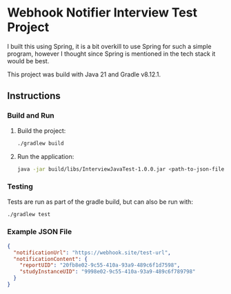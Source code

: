 # Webhook Notifier Interview Test Project

I built this using Spring, it is a bit overkill to use Spring for such a simple program,
however I thought since Spring is mentioned in the tech stack it would be best.

This project was build with Java 21 and Gradle v8.12.1.

## Instructions

### Build and Run
1. Build the project:
   ```bash
   ./gradlew build
   ```
2. Run the application:
   ```bash
   java -jar build/libs/InterviewJavaTest-1.0.0.jar <path-to-json-file>
   ```

### Testing
Tests are run as part of the gradle build, but can also be run with:
```bash
./gradlew test
```

### Example JSON File
```json
{
  "notificationUrl": "https://webhook.site/test-url",
  "notificationContent": {
    "reportUID": "20fb8e02-9c55-410a-93a9-489c6f1d7598",
    "studyInstanceUID": "9998e02-9c55-410a-93a9-489c6f789798"
  }
}
```
